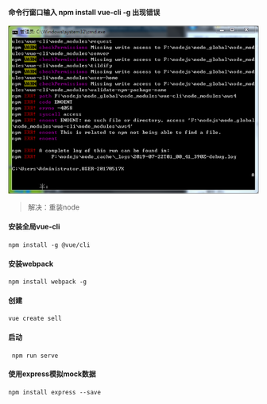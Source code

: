 #### 命令行窗口输入 npm install vue-cli -g 出现错误
![图片](./images/AUL4R%60K03%7DK%253BHFJCAO7.png)
>解决：重装node
#### 安装全局vue-cli
```
npm install -g @vue/cli
```
#### 安装webpack
```
npm install webpack -g
```
#### 创建
```
vue create sell
```
#### 启动
```
 npm run serve
```
#### 使用express模拟mock数据
```
npm install express --save
```

